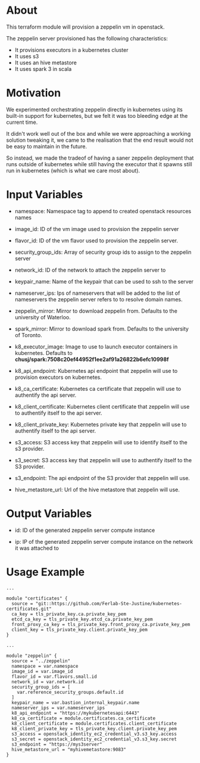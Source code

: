 # About

This terraform module will provision a zeppelin vm in openstack.

The zeppelin server provisioned has the following characteristics:
- It provisions executors in a kubernetes cluster
- It uses s3
- It uses an hive metastore
- It uses spark 3 in scala

# Motivation

We experimented orchestrating zeppelin directly in kubernetes using its built-in support for kubernetes, but we felt it was too bleeding edge at the current time.

It didn't work well out of the box and while we were approaching a working solution tweaking it, we came to the realisation that the end result would not be easy to maintain in the future.

So instead, we made the tradeof of having a saner zeppelin deployment that runs outside of kubernetes while still having the executor that it spawns still run in kubernetes (which is what we care most about).

# Input Variables

- namespace: Namespace tag to append to created openstack resources names

- image_id: ID of the vm image used to provision the zeppelin server

- flavor_id: ID of the vm flavor used to provision the zeppelin server.

- security_group_ids: Array of security group ids to assign to the zeppelin server

- network_id: ID of the network to attach the zeppelin server to

- keypair_name: Name of the keypair that can be used to ssh to the server

- nameserver_ips: Ips of nameservers that will be added to the list of nameservers the zeppelin server refers to to resolve domain names.

- zeppelin_mirror: Mirror to download zeppelin from. Defaults to the university of Waterloo.

- spark_mirror: Mirror to download spark from. Defaults to the university of Toronto.

- k8_executor_image: Image to use to launch executor containers in kubernetes. Defaults to **chusj/spark:7508c20ef44952f1ee2af91a26822b6efc10998f**

- k8_api_endpoint: Kubernetes api endpoint that zeppelin will use to provision executors on kubernetes.

- k8_ca_certificate: Kubernetes ca certificate that zeppelin will use to authentify the api server.

- k8_client_certificate: Kubernetes client certificate that zeppelin will use to authentify itself to the api server.

- k8_client_private_key: Kubernetes private key that zeppelin will use to authentify itself to the api server.

- s3_access: S3 access key that zeppelin will use to identify itself to the s3 provider.

- s3_secret: S3 access key that zeppelin will use to authentify itself to the S3 provider.

- s3_endpoint: The api endpoint of the S3 provider that zeppelin will use.

- hive_metastore_url: Url of the hive metastore that zeppelin will use.

# Output Variables

- id: ID of the generated zeppelin server compute instance

- ip: IP of the generated zeppelin server compute instance on the network it was attached to

# Usage Example

```
...

module "certificates" {
  source = "git::https://github.com/Ferlab-Ste-Justine/kubernetes-certificates.git"
  ca_key = tls_private_key.ca.private_key_pem
  etcd_ca_key = tls_private_key.etcd_ca.private_key_pem
  front_proxy_ca_key = tls_private_key.front_proxy_ca.private_key_pem
  client_key = tls_private_key.client.private_key_pem
}

...

module "zeppelin" {
  source = "../zeppelin"
  namespace = var.namespace
  image_id = var.image_id
  flavor_id = var.flavors.small.id
  network_id = var.network.id
  security_group_ids = [
    var.reference_security_groups.default.id
  ]
  keypair_name = var.bastion_internal_keypair.name
  nameserver_ips = var.nameserver_ips
  k8_api_endpoint = "https://mykubernetesapi:6443"
  k8_ca_certificate = module.certificates.ca_certificate
  k8_client_certificate = module.certificates.client_certificate
  k8_client_private_key = tls_private_key.client.private_key_pem
  s3_access = openstack_identity_ec2_credential_v3.s3_key.access
  s3_secret = openstack_identity_ec2_credential_v3.s3_key.secret
  s3_endpoint = "https://mys3server"
  hive_metastore_url = "myhivemetastore:9083"
}
```

